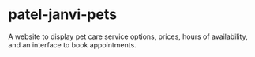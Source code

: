 # patel-janvi-pets
A website to display pet care service options, prices, hours of availability, and an interface to book appointments.
